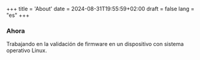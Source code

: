 +++
title = 'About'
date = 2024-08-31T19:55:59+02:00
draft = false
lang = "es"
+++

### Ahora
Trabajando en la validación de firmware en un dispositivo con sistema operativo Linux.
